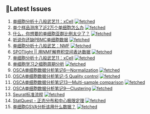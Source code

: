 ## 📝Latest Issues
<!-- issueTable -->

1. [单细胞分析十八般武艺11：xCell](https://github.com/ixxmu/mp_duty/issues/2025) [![fetched](https://img.shields.io/github/labels/ixxmu/mp_duty/fetched)](https://github.com/ixxmu/mp_duty/labels/fetched)
2. [单个样品测序了近2万个单细胞怎么办](https://github.com/ixxmu/mp_duty/issues/1993) [![fetched](https://img.shields.io/github/labels/ixxmu/mp_duty/fetched)](https://github.com/ixxmu/mp_duty/labels/fetched)
3. [什么，你想要的单细胞亚群比例太少了？](https://github.com/ixxmu/mp_duty/issues/1992) [![fetched](https://img.shields.io/github/labels/ixxmu/mp_duty/fetched)](https://github.com/ixxmu/mp_duty/labels/fetched)
4. [听说你还缺PBMC单细胞数据](https://github.com/ixxmu/mp_duty/issues/1977) [![fetched](https://img.shields.io/github/labels/ixxmu/mp_duty/fetched)](https://github.com/ixxmu/mp_duty/labels/fetched)
5. [单细胞分析十八般武艺：NMF](https://github.com/ixxmu/mp_duty/issues/1967) [![fetched](https://img.shields.io/github/labels/ixxmu/mp_duty/fetched)](https://github.com/ixxmu/mp_duty/labels/fetched)
6. [SPOTlight || 用NMF解卷积空间表达数据](https://github.com/ixxmu/mp_duty/issues/1960) [![fetched](https://img.shields.io/github/labels/ixxmu/mp_duty/fetched)](https://github.com/ixxmu/mp_duty/labels/fetched)
7. [单细胞分析十八般武艺11：xCell](https://github.com/ixxmu/mp_duty/issues/1959) [![fetched](https://img.shields.io/github/labels/ixxmu/mp_duty/fetched)](https://github.com/ixxmu/mp_duty/labels/fetched)
8. [单细胞学习之细胞周期分析](https://github.com/ixxmu/mp_duty/issues/1958) [![fetched](https://img.shields.io/github/labels/ixxmu/mp_duty/fetched)](https://github.com/ixxmu/mp_duty/labels/fetched)
9. [OSCA单细胞数据分析笔记6—Normalization](https://github.com/ixxmu/mp_duty/issues/1957) [![fetched](https://img.shields.io/github/labels/ixxmu/mp_duty/fetched)](https://github.com/ixxmu/mp_duty/labels/fetched)
10. [OSCA单细胞数据分析笔记-5 Quality control](https://github.com/ixxmu/mp_duty/issues/1956) [![fetched](https://img.shields.io/github/labels/ixxmu/mp_duty/fetched)](https://github.com/ixxmu/mp_duty/labels/fetched)
11. [OSCA单细胞数据分析笔记13—Multi-sample comparison](https://github.com/ixxmu/mp_duty/issues/1955) [![fetched](https://img.shields.io/github/labels/ixxmu/mp_duty/fetched)](https://github.com/ixxmu/mp_duty/labels/fetched)
12. [OSCA单细胞数据分析笔记9—Clustering](https://github.com/ixxmu/mp_duty/issues/1954) [![fetched](https://img.shields.io/github/labels/ixxmu/mp_duty/fetched)](https://github.com/ixxmu/mp_duty/labels/fetched)
13. [Seurat标准流程](https://github.com/ixxmu/mp_duty/issues/1929) [![fetched](https://img.shields.io/github/labels/ixxmu/mp_duty/fetched)](https://github.com/ixxmu/mp_duty/labels/fetched)
14. [StatQuest - 正态分布和中心极限定理](https://github.com/ixxmu/mp_duty/issues/1924) [![fetched](https://img.shields.io/github/labels/ixxmu/mp_duty/fetched)](https://github.com/ixxmu/mp_duty/labels/fetched)
15. [单细胞GSVA分析该用什么数据？](https://github.com/ixxmu/mp_duty/issues/1923) [![fetched](https://img.shields.io/github/labels/ixxmu/mp_duty/fetched)](https://github.com/ixxmu/mp_duty/labels/fetched)
<!-- issueTable -->
